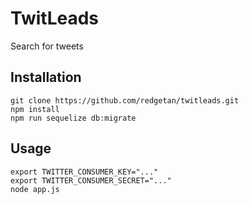 TwitLeads
==========
Search for tweets

Installation
---------
    git clone https://github.com/redgetan/twitleads.git
    npm install
    npm run sequelize db:migrate

Usage
---------
    export TWITTER_CONSUMER_KEY="..."
    export TWITTER_CONSUMER_SECRET="..."
    node app.js

